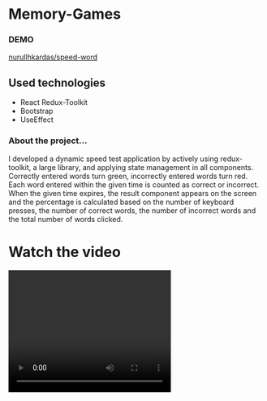 # Memory-Games

<div>
    <h3>DEMO</h3>
    <a href='https://imaginative-sherbet-eb7ed2.netlify.app/' target='_blank' >nurullhkardas/speed-word</a>
</div>

<h2>Used technologies</h2>
<ul>
    <li>React Redux-Toolkit</li>
    <li>Bootstrap</li>
    <li>UseEffect</li>


 
 
</ul>
<h3>About the project...</h3>
<p>
 I developed a dynamic speed test application by actively using redux-toolkit, a large library, and applying state management in all components. Correctly entered words turn green, incorrectly entered words turn red. Each word entered within the given time is counted as correct or incorrect. When the given time expires, the result component appears on the screen and the percentage is calculated based on the number of keyboard presses, the number of correct words, the number of incorrect words and the total number of words clicked.
 
</p>




<h1>Watch the video</h1>
<video width="320" height="240" controls="autoplay">

  <source src="https://github.com/nurullhkrds/react/assets/115217234/3203fc0e-a6b3-4da6-af51-d8f34dee32dd" type="audio/mp4">



</video>



 
</div>
